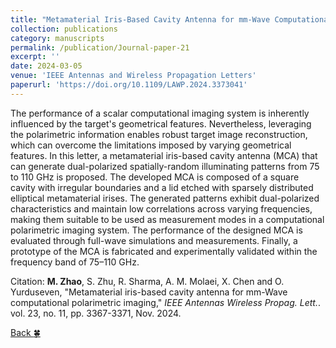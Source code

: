 ```yaml
---
title: "Metamaterial Iris-Based Cavity Antenna for mm-Wave Computational Polarimetric Imaging"
collection: publications
category: manuscripts
permalink: /publication/Journal-paper-21
excerpt: ''
date: 2024-03-05
venue: 'IEEE Antennas and Wireless Propagation Letters'
paperurl: 'https://doi.org/10.1109/LAWP.2024.3373041'
---
```


The performance of a scalar computational imaging system is inherently influenced by the target's geometrical features. Nevertheless, leveraging the polarimetric information enables robust target image reconstruction, which can overcome the limitations imposed by varying geometrical features. In this letter, a metamaterial iris-based cavity antenna (MCA) that can generate dual-polarized spatially-random illuminating patterns from 75 to 110 GHz is proposed. The developed MCA is composed of a square cavity with irregular boundaries and a lid etched with sparsely distributed elliptical metamaterial irises. The generated patterns exhibit dual-polarized characteristics and maintain low correlations across varying frequencies, making them suitable to be used as measurement modes in a computational polarimetric imaging system. The performance of the designed MCA is evaluated through full-wave simulations and measurements. Finally, a prototype of the MCA is fabricated and experimentally validated within the frequency band of 75–110 GHz.

Citation: **M. Zhao**, S. Zhu, R. Sharma, A. M. Molaei, X. Chen and O. Yurduseven, &quot;Metamaterial iris-based cavity antenna for mm-Wave computational polarimetric imaging,&quot; <i>IEEE Antennas Wireless Propag. Lett.</i>. vol. 23, no. 11, pp. 3367-3371, Nov. 2024.

[Back :four_leaf_clover:](../publications/)
